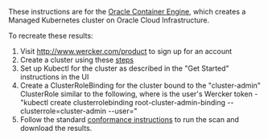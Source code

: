 
 These instructions are for the [Oracle Container Engine](http://www.wercker.com/product), which creates a Managed Kubernetes cluster on Oracle Cloud Infrastructure.
 
 To recreate these results:
 
 1. Visit http://www.wercker.com/product to sign up for an account
 2. Create a cluster using these [steps](http://devcenter.wercker.com/docs/getting-started-with-wercker-clusters)
 3. Set up Kubectl for the cluster as described in the "Get Started" instructions in the UI
 4. Create a ClusterRoleBinding for the cluster bound to the "cluster-admin" ClusterRole similar to the following, where <token> is the user's Wercker token - "kubectl create clusterrolebinding root-cluster-admin-binding --clusterrole=cluster-admin --user=<token>"
 5. Follow the standard [conformance instructions](https://github.com/cncf/k8s-conformance/blob/master/instructions.md) to run the scan and download the results.